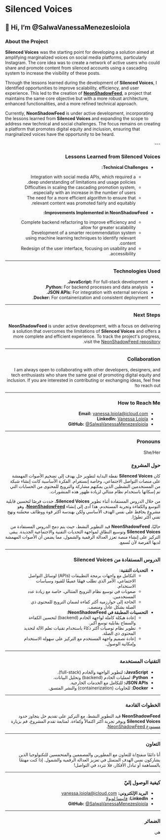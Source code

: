 
<div style="background-image: url('https://github.com/SalwaVanessaMenezesloiola/SeuRepositório/raw/main/caminho/para/imagem/Screen%20Shot%202025-01-07%20at%2010.45.49.png'); background-size: cover; height: 500px; width: 100%;">

# Silenced Voices

## 👋 Hi, I’m @SalwaVanessaMenezesloiola

### About the Project  
**Silenced Voices** was the starting point for developing a solution aimed at amplifying marginalized voices on social media platforms, particularly Instagram. The core idea was to create a network of active users who could share and promote content from silenced accounts using a cascading system to increase the visibility of these posts.

Through the lessons learned during the development of **Silenced Voices**, I identified opportunities to improve scalability, efficiency, and user experience. This led to the creation of **[NeonShadowFeed](https://github.com/SalwaVanessaMenezesloiola/NeonShadowFeed)**, a project that maintains the same core objective but with a more robust architecture, enhanced functionalities, and a more refined technical approach.

Currently, **NeonShadowFeed** is under active development, incorporating the lessons learned from **Silenced Voices** and expanding the scope to address new technical and social challenges. The focus remains on creating a platform that promotes digital equity and inclusion, ensuring that marginalized voices have the opportunity to be heard.

<div dir="rtl">
---

### Lessons Learned from Silenced Voices  
- **Technical Challenges:**  
  - Integration with social media APIs, which required a deep understanding of limitations and usage policies.  
  - Difficulties in scaling the cascading promotion system, especially with an increase in the number of users.  
  - The need for a more efficient algorithm to ensure that relevant content was promoted fairly and equitably.  

- **Improvements Implemented in NeonShadowFeed:**  
  - Complete backend refactoring to improve efficiency and allow for greater scalability.  
  - Development of a smarter recommendation system using machine learning techniques to identify relevant content.  
  - Redesign of the user interface, focusing on usability and accessibility.  

---

### Technologies Used  
- **JavaScript:** For full-stack development.  
- **Python:** For backend processes and data analysis.  
- **JSON APIs:** For integration with external services.  
- **Docker:** For containerization and consistent deployment.  

---

### Next Steps  
**NeonShadowFeed** is under active development, with a focus on delivering a solution that overcomes the limitations of **Silenced Voices** and offers a more complete and efficient experience. To track the project's progress, visit the [NeonShadowFeed repository](https://github.com/SalwaVanessaMenezesloiola/NeonShadowFeed).  

---

### Collaboration  
I am always open to collaborating with other developers, designers, and tech enthusiasts who share the same goal of promoting digital equity and inclusion. If you are interested in contributing or exchanging ideas, feel free to reach out!  

---

### How to Reach Me  
- **Email:** [vanessa.loiola@icloud.com](mailto:vanessa.loiola@icloud.com)  
- **LinkedIn:** [Vanessa Loiola](https://www.linkedin.com/in/vanessa-loiola-23a48b174/)  
- **GitHub:** [@SalwaVanessaMenezesloiola](https://github.com/SalwaVanessaMenezesloiola)  

---

### Pronouns  
She/Her  

<div dir="rtl">

<h3>حول المشروع</h3>
<p>كان <strong>Silenced Voices</strong> نقطة البداية لتطوير حل يهدف إلى تضخيم الأصوات المهمشة على منصات التواصل الاجتماعي، وخاصة إنستغرام. الفكرة الأساسية كانت إنشاء شبكة من المستخدمين النشطين الذين يمكنهم مشاركة والترويج للمحتوى من الحسابات التي تم إسكاتها باستخدام نظام متتالي لزيادة ظهور هذه المنشورات.</p>

<p>من خلال الدروس المستفادة أثناء تطوير <strong>Silenced Voices</strong>، حددت فرصًا لتحسين قابلية التوسع والكفاءة وتجربة المستخدم. هذا أدى إلى إنشاء <strong><a href="https://github.com/SalwaVanessaMenezesloiola/NeonShadowFeed">NeonShadowFeed</a></strong>، وهو مشروع يحافظ على نفس الهدف الأساسي ولكن بهندسة أكثر قوة ووظائف محسّنة ونهج تقني أكثر تطورًا.</p>

<p>حاليًا، <strong>NeonShadowFeed</strong> قيد التطوير النشط، حيث يتم دمج الدروس المستفادة من <strong>Silenced Voices</strong> وتوسيع النطاق لمواجهة التحديات التقنية والاجتماعية الجديدة. يبقى التركيز على إنشاء منصة تعزز العدالة الرقمية والشمول، مما يضمن أن الأصوات المهمشة لديها الفرصة لأن تُسمع.</p>

---

<h3>الدروس المستفادة من Silenced Voices</h3>
<ul>
  <li><strong>التحديات التقنية:</strong>
    <ul>
      <li>التكامل مع واجهات برمجة التطبيقات (APIs) لوسائل التواصل الاجتماعي، الأمر الذي تطلب فهمًا عميقًا للقيود وسياسات الاستخدام.</li>
      <li>صعوبات في توسيع نظام الترويج المتتالي، خاصة مع زيادة عدد المستخدمين.</li>
      <li>الحاجة إلى خوارزمية أكثر كفاءة لضمان الترويج للمحتوى ذي الصلة بشكل عادل ومنصف.</li>
    </ul>
  </li>
  <li><strong>التحسينات المطبقة في NeonShadowFeed:</strong>
    <ul>
      <li>إعادة هيكلة كاملة لواجهة الخادم (backend) لتحسين الكفاءة والسماح بقابلية توسع أكبر.</li>
      <li>تطوير نظام توصيات أكثر ذكاءً باستخدام تقنيات تعلم الآلة لتحديد المحتوى ذي الصلة.</li>
      <li>إعادة تصميم واجهة المستخدم مع التركيز على سهولة الاستخدام وإمكانية الوصول.</li>
    </ul>
  </li>
</ul>

---

<h3>التقنيات المستخدمة</h3>
<ul>
  <li><strong>JavaScript:</strong> لتطوير الواجهة والخادم (full-stack).</li>
  <li><strong>Python:</strong> لعمليات الخادم (backend) وتحليل البيانات.</li>
  <li><strong>JSON APIs:</strong> للتكامل مع الخدمات الخارجية.</li>
  <li><strong>Docker:</strong> للحاويات (containerization) والنشر المتسق.</li>
</ul>

---

<h3>الخطوات القادمة</h3>
<p><strong>NeonShadowFeed</strong> قيد التطوير النشط، مع التركيز على تقديم حل يتجاوز حدود <strong>Silenced Voices</strong> ويوفر تجربة أكثر اكتمالاً وكفاءة. لمتابعة تقدم المشروع، قم بزيارة <a href="https://github.com/SalwaVanessaMenezesloiola/NeonShadowFeed">مستودع NeonShadowFeed</a>.</p>

---

<h3>التعاون</h3>
<p>أنا دائمًا منفتح/ة للتعاون مع المطورين والمصممين والمتحمسين للتكنولوجيا الذين يشاركون نفس الهدف المتمثل في تعزيز العدالة الرقمية والشمول. إذا كنت مهتمًا بالمساهمة أو تبادل الأفكار، فلا تتردد في التواصل!</p>

---

<h3>كيفية الوصول إليّ</h3>
<ul>
  <li><strong>البريد الإلكتروني:</strong> <a href="mailto:vanessa.loiola@icloud.com">vanessa.loiola@icloud.com</a></li>
  <li><strong>LinkedIn:</strong> <a href="https://www.linkedin.com/in/vanessa-loiola-23a48b174/">فانيسا لويولا</a></li>
  <li><strong>GitHub:</strong> <a href="https://github.com/SalwaVanessaMenezesloiola">@SalwaVanessaMenezesloiola</a></li>
</ul>

---

<h3>الضمائر</h3>
<p>هي</p>

</div>
